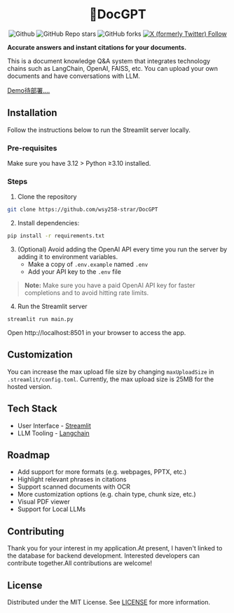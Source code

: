 <h1 align="center">
📖DocGPT
</h1>

<div id="top" align="center">

![Github](https://img.shields.io/github/license/wsy258-strar/DocGPT)
![GitHub Repo stars](https://img.shields.io/github/stars/wsy258-strar%2FDocGPT)
![GitHub forks](https://img.shields.io/github/forks/wsy258-strar/DocGPT)
[![X (formerly Twitter) Follow](https://img.shields.io/twitter/follow/shunyi%20wang
)](https://twitter.com/wangshunyi_)

</div>

**Accurate answers and instant citations for your documents.**

This is a document knowledge Q&A system that integrates technology chains such as LangChain, OpenAI, FAISS, etc. You can upload your own documents and have conversations with LLM.

[Demo待部署....](待部署....)

## Installation

Follow the instructions below to run the Streamlit server locally.

### Pre-requisites

Make sure you have 3.12 > Python ≥3.10 installed.

### Steps

1. Clone the repository

```bash
git clone https://github.com/wsy258-strar/DocGPT

```

2. Install dependencies:

```bash
pip install -r requirements.txt

```

3. (Optional) Avoid adding the OpenAI API every time you run the server by adding it to environment variables.
   - Make a copy of `.env.example` named `.env`
   - Add your API key to the `.env` file

> **Note:** Make sure you have a paid OpenAI API key for faster completions and to avoid hitting rate limits.

4. Run the Streamlit server

```bash
streamlit run main.py
```


Open http://localhost:8501 in your browser to access the app.

## Customization

You can increase the max upload file size by changing `maxUploadSize` in `.streamlit/config.toml`.
Currently, the max upload size is 25MB for the hosted version.

## Tech Stack

- User Interface - [Streamlit](https://streamlit.io/)
- LLM Tooling - [Langchain](https://github.com/hwchase17/langchain)

## Roadmap

- Add support for more formats (e.g. webpages, PPTX, etc.)
- Highlight relevant phrases in citations
- Support scanned documents with OCR
- More customization options (e.g. chain type, chunk size, etc.)
- Visual PDF viewer
- Support for Local LLMs

## Contributing

Thank you for your interest in my application.At present, I haven't linked to the database for backend development. Interested developers can contribute together.All contributions are welcome!



## License

Distributed under the MIT License. See [LICENSE](https://github.com/wsy258-strar/DocGPT/blob/main/LICENSE) for more information.
